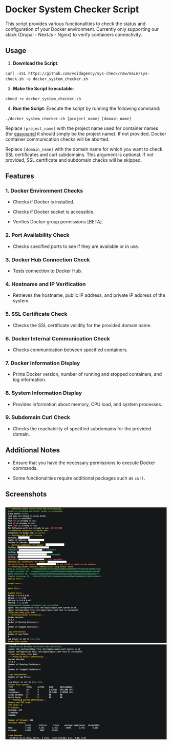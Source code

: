 



#  Docker System Checker Script



This script provides various functionalities to check the status and configuration of your Docker environment.
Currently only supporting our stack (Drupal - NextJs - Nginx) to verify containers connectivity.


##  Usage



1.  **Download the Script**:

`curl -sSL https://github.com/voidagency/sys-check/raw/main/sys-check.sh -o docker_system_checker.sh`



3.  **Make the Script Executable**:

`chmod +x docker_system_checker.sh`



4.  **Run the Script**: Execute the script by running the following command:

`./docker_system_checker.sh [project_name] [domain_name]`



Replace `[project_name]` with the project name used for container names (for [easypanel](https://easypanel.io/) it should simply be the project name). If not provided, Docker container communication checks will be aborted.



Replace `[domain_name]` with the domain name for which you want to check SSL certificates and curl subdomains. This argument is optional. If not provided, SSL certificate and subdomain checks will be skipped.



##  Features



###  1. Docker Environment Checks



-  Checks if Docker is installed.

-  Checks if Docker socket is accessible.

-  Verifies Docker group permissions [BETA].



###  2. Port Availability Check



-  Checks specified ports to see if they are available or in use.



###  3. Docker Hub Connection Check



-  Tests connection to Docker Hub.



###  4. Hostname and IP Verification



-  Retrieves the hostname, public IP address, and private IP address of the system.



###  5. SSL Certificate Check



-  Checks the SSL certificate validity for the provided domain name.



###  6. Docker Internal Communication Check



-  Checks communication between specified containers.



###  7. Docker Information Display



-  Prints Docker version, number of running and stopped containers, and log information.



###  8. System Information Display



-  Provides information about memory, CPU load, and system processes.



###  9. Subdomain Curl Check



-  Checks the reachability of specified subdomains for the provided domain.



##  Additional Notes



-  Ensure that you have the necessary permissions to execute Docker commands.

-  Some functionalities require additional packages such as `curl`.


## Screenshots

![Screenshot 1](screenshots/feedback1.png)
![Screenshot 2](screenshots/feedback2.png)
----------

